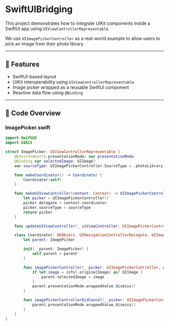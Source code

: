 # SwiftUIBridging

This project demonstrates how to integrate UIKit components inside a SwiftUI app using `UIViewControllerRepresentable`.

We use `UIImagePickerController` as a real-world example to allow users to pick an image from their photo library.

---

## 📸 Features

- SwiftUI-based layout
- UIKit interoperability using `UIViewControllerRepresentable`
- Image picker wrapped as a reusable SwiftUI component
- Reactive data flow using `@Binding`

---

## 🧱 Code Overview

### ImagePicker.swift

```swift
import SwiftUI
import UIKit

struct ImagePicker: UIViewControllerRepresentable {
    @Environment(\.presentationMode) var presentationMode
    @Binding var selectedImage: UIImage?
    var sourceType: UIImagePickerController.SourceType = .photoLibrary

    func makeCoordinator() -> Coordinator {
        Coordinator(self)
    }

    func makeUIViewController(context: Context) -> UIImagePickerController {
        let picker = UIImagePickerController()
        picker.delegate = context.coordinator
        picker.sourceType = sourceType
        return picker
    }

    func updateUIViewController(_ uiViewController: UIImagePickerController, context: Context) {}

    class Coordinator: NSObject, UINavigationControllerDelegate, UIImagePickerControllerDelegate {
        let parent: ImagePicker

        init(_ parent: ImagePicker) {
            self.parent = parent
        }

        func imagePickerController(_ picker: UIImagePickerController, didFinishPickingMediaWithInfo info: [UIImagePickerController.InfoKey : Any]) {
            if let image = info[.originalImage] as? UIImage {
                parent.selectedImage = image
            }
            parent.presentationMode.wrappedValue.dismiss()
        }

        func imagePickerControllerDidCancel(_ picker: UIImagePickerController) {
            parent.presentationMode.wrappedValue.dismiss()
        }
    }
}
